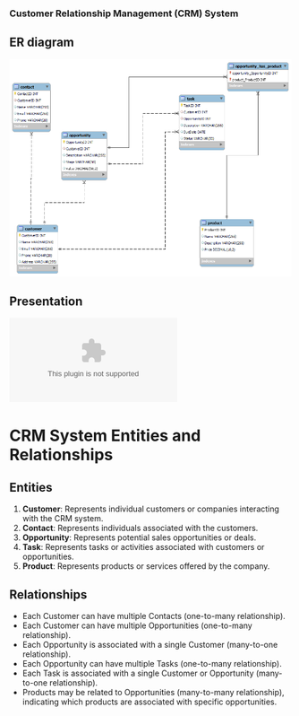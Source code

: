 ### Customer Relationship Management (CRM) System

## ER diagram

![CRM_ER_diagram](https://github.com/Raunak2singh/Customer-Relationship-Management-System-CRM-/blob/main/Er_diagram/erd.png)



## Presentation

![Download PowerPoint Presentation](https://github.com/Raunak2singh/Customer-Relationship-Management-System-CRM-/blob/main/Er_diagram/CRM_PPT.pptx)



# CRM System Entities and Relationships

## Entities

1. **Customer**: Represents individual customers or companies interacting with the CRM system.
2. **Contact**: Represents individuals associated with the customers.
3. **Opportunity**: Represents potential sales opportunities or deals.
4. **Task**: Represents tasks or activities associated with customers or opportunities.
5. **Product**: Represents products or services offered by the company.

## Relationships

- Each Customer can have multiple Contacts (one-to-many relationship).
- Each Customer can have multiple Opportunities (one-to-many relationship).
- Each Opportunity is associated with a single Customer (many-to-one relationship).
- Each Opportunity can have multiple Tasks (one-to-many relationship).
- Each Task is associated with a single Customer or Opportunity (many-to-one relationship).
- Products may be related to Opportunities (many-to-many relationship), indicating which products are associated with specific opportunities.
